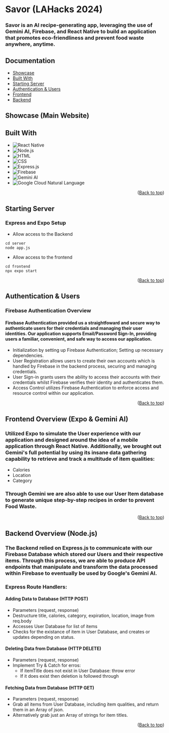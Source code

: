 <div id = "readme-top"></div>

# Savor (LAHacks 2024)

### Savor is an AI recipe-generating app, leveraging the use of Gemini AI, Firebase, and React Native to build an application that promotes eco-friendliness and prevent food waste anywhere, anytime.

## Documentation

- <a href="#Showcase">Showcase</a>
- <a href="#built-with">Built With</a>
- <a href="#server">Starting Server</a>
- <a href="#Authentication">Authentication & Users</a>
- <a href="#frontend">Frontend</a>
- <a href="#backend">Backend</a>

<div id="Showcase"></div>

## Showcase (Main Website)

<div id="built-with"></div>

## Built With

- ![React Native](https://img.shields.io/badge/React_Native-blue?logo=react&logoColor=white&style=flat-square)
- ![Node.js](https://img.shields.io/badge/Node.js-green?logo=node.js&logoColor=white&style=flat-square)
- ![HTML](https://img.shields.io/badge/HTML-orange?logo=html5&logoColor=white&style=flat-square)
- ![CSS](https://img.shields.io/badge/CSS-blue?logo=css3&logoColor=white&style=flat-square)
- ![Express.js](https://img.shields.io/badge/Express.js-gray?logo=express&logoColor=white&style=flat-square)
- ![Firebase](https://img.shields.io/badge/Firebase-yellow?logo=firebase&logoColor=white&style=flat-square)
- ![Gemini AI](https://img.shields.io/badge/Gemini_AI-purple?style=flat-square&logoWidth=40)
- ![Google Cloud Natural Language](https://img.shields.io/badge/Google_Cloud_Natural_Language-blue?logo=google-cloud&logoColor=white&style=flat-square)

<p align="right">(<a href="#readme-top">Back to top</a>)</p>

<div id="server"></div>

## Starting Server

### Express and Expo Setup

- Allow access to the Backend

```
cd server
node app.js
```

- Allow access to the frontend

```
cd frontend
npx expo start
```

<p align="right">(<a href="#readme-top">Back to top</a>)</p>

<div id="Authentication"></div>

## Authentication & Users

### Firebase Authentication Overview

#### Firebase Authentication provided us a straightfoward and secure way to authenticate users for their credentials and managing their user identities. Our application supports Email/Password Sign-In, providing users a familiar, convenient, and safe way to access our application.

- Initialization by setting up Firebase Authentication; Setting up necessary dependencies.
- User Registration allows users to create their own accounts which is handled by Firebase in the backend process, securing and managing credentials.
- User Sign-in grants users the ability to access their accounts with their credentials whilst Firebase verifies their identity and authenticates them.
- Access Control utilizes Firebase Authentication to enforce access and resource control within our application.

<p align="right">(<a href="#readme-top">Back to top</a>)</p>

<div id="frontend"></div>

## Frontend Overview (Expo & Gemini AI)

### Utilized Expo to simulate the User experience with our application and designed around the idea of a mobile application through React Native. Additionally, we brought out Gemini's full potential by using its insane data gathering capability to retrieve and track a multitude of item qualities:

- Calories
- Location
- Category

### Through Gemini we are also able to use our User Item database to generate unique step-by-step recipes in order to prevent Food Waste.

<p align="right">(<a href="#readme-top">Back to top</a>)</p>

<div id="backend"></div>

## Backend Overview (Node.js)

### The Backend relied on Express.js to communicate with our Firebase Database which stored our Users and their respective items. Through this process, we are able to produce API endpoints that manipulate and transform the data processed within Firebase to eventually be used by Google's Gemini AI.

### Express Route Handlers:

#### Adding Data to Database (HTTP POST)

- Parameters (request, response)
- Destructure title, calories, category, expiration, location, image from req.body
- Accesses User Database for list of items
- Checks for the existance of item in User Database, and creates or updates depending on status.

#### Deleting Data from Database (HTTP DELETE)

- Parameters (request, response)
- Implement Try & Catch for erros:
  - If itemTitle does not exist in User Database: throw error
  - If it does exist then deletion is followed through

#### Fetching Data from Database (HTTP GET)

- Parameters (request, response)
- Grab all items from User Database, including item qualities, and return them in an Array of json.
- Alternatively grab just an Array of strings for item titles.

<p align="right">(<a href="#readme-top">Back to top</a>)</p>
